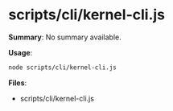 # scripts/cli/kernel-cli.js

**Summary**: No summary available.

**Usage**:

```bash
node scripts/cli/kernel-cli.js
```

**Files**:
- scripts/cli/kernel-cli.js
